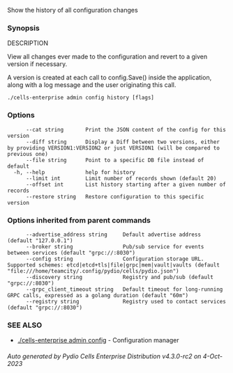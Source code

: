 Show the history of all configuration changes

### Synopsis


DESCRIPTION

  View all changes ever made to the configuration and revert to a given version if necessary.

  A version is created at each call to config.Save() inside the application, along with a log message
  and the user originating this call.


```
./cells-enterprise admin config history [flags]
```

### Options

```
      --cat string       Print the JSON content of the config for this version
      --diff string      Display a Diff between two versions, either by providing VERSION1:VERSION2 or just VERSION1 (will be compared to previous one)
      --file string      Point to a specific DB file instead of default
  -h, --help             help for history
      --limit int        Limit number of records shown (default 20)
      --offset int       List history starting after a given number of records
      --restore string   Restore configuration to this specific version
```

### Options inherited from parent commands

```
      --advertise_address string     Default advertise address (default "127.0.0.1")
      --broker string                Pub/sub service for events between services (default "grpc://:8030")
      --config string                Configuration storage URL. Supported schemes: etcd|etcd+tls|file|grpc|mem|vault|vaults (default "file:///home/teamcity/.config/pydio/cells/pydio.json")
      --discovery string             Registry and pub/sub (default "grpc://:8030")
      --grpc_client_timeout string   Default timeout for long-running GRPC calls, expressed as a golang duration (default "60m")
      --registry string              Registry used to contact services (default "grpc://:8030")
```

### SEE ALSO

* [./cells-enterprise admin config](./cells-enterprise-admin-config)	 - Configuration manager

###### Auto generated by Pydio Cells Enterprise Distribution v4.3.0-rc2 on 4-Oct-2023
